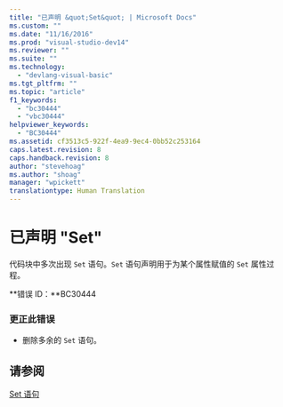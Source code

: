 ```yaml
---
title: "已声明 &quot;Set&quot; | Microsoft Docs"
ms.custom: ""
ms.date: "11/16/2016"
ms.prod: "visual-studio-dev14"
ms.reviewer: ""
ms.suite: ""
ms.technology: 
  - "devlang-visual-basic"
ms.tgt_pltfrm: ""
ms.topic: "article"
f1_keywords: 
  - "bc30444"
  - "vbc30444"
helpviewer_keywords: 
  - "BC30444"
ms.assetid: cf3513c5-922f-4ea9-9ec4-0bb52c253164
caps.latest.revision: 8
caps.handback.revision: 8
author: "stevehoag"
ms.author: "shoag"
manager: "wpickett"
translationtype: Human Translation
---
```

# 已声明 &quot;Set&quot;
代码块中多次出现 `Set` 语句。`Set` 语句声明用于为某个属性赋值的 `Set` 属性过程。  
  
 **错误 ID：**BC30444  
  
### 更正此错误  
  
-   删除多余的 `Set` 语句。  
  
## 请参阅  
 [Set 语句](../../visual-basic/language-reference/statements/set-statement.md)